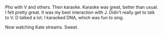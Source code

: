 Pho with V and others. Then karaoke. Karaoke was great, better than usual. I felt pretty great. It was my best interaction with J. Didn't really get to talk to V. D talked a lot. I karaoked DNA, which was fun to sing.

Now watching Kate streams. Sweet.
